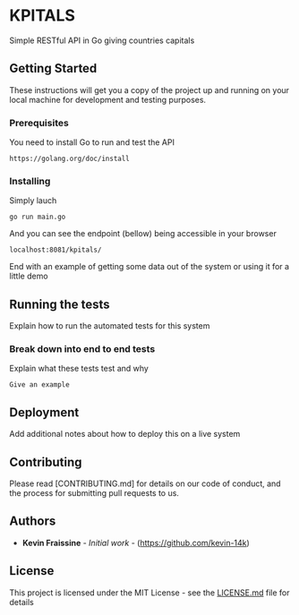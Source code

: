 # KPITALS

Simple RESTful API in Go giving countries capitals

## Getting Started

These instructions will get you a copy of the project up and running on your local machine for development and testing purposes.

### Prerequisites

You need to install Go to run and test the API

```
https://golang.org/doc/install
```

### Installing

Simply lauch

```
go run main.go
```

And you can see the endpoint (bellow) being accessible in your browser

```
localhost:8081/kpitals/
```

End with an example of getting some data out of the system or using it for a little demo

## Running the tests

Explain how to run the automated tests for this system

### Break down into end to end tests

Explain what these tests test and why

```
Give an example
```

## Deployment

Add additional notes about how to deploy this on a live system

## Contributing

Please read [CONTRIBUTING.md] for details on our code of conduct, and the process for submitting pull requests to us.

## Authors

* **Kevin Fraissine** - *Initial work* - (https://github.com/kevin-14k)

## License

This project is licensed under the MIT License - see the [LICENSE.md](LICENSE.md) file for details

